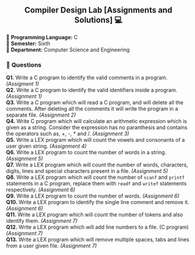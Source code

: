 <div align="center">
  <h2>Compiler Design Lab [Assignments and Solutions] 💻</h2>
</div>

🔴 **Programming Language:** C <br/>
🔴 **Semester:** Sixth <br/>
🔴 **Department:** Computer Science and Engineering

### 💠 **Questions**
**Q1.** Write a C program to identify the valid comments in a program. *(Assigment 1)*<br/>
**Q2.** Write a C program to identify the valid identifiers inside a program. *(Assignment 1)*<br/>
**Q3.** Write a C program which will read a C program, and will delete all the comments. After deleting all the comments it will write the program in a separate file. *(Assignment 2)*<br/>
**Q4.** Write C program which will calculate an arithmetic expression which is given as a string. Consider the expression has no paranthesis and contains the operators such as, +, -, * and /. *(Assignment 3)*<br/>
**Q5.** Write a LEX program which will count the vowels and consonants of a user given string. *(Assignment 4)*<br/>
**Q6.** Write a LEX program to count the number of words in a string. *(Assignment 5)* </br>
**Q7.** Write a LEX program which will count the number of words, characters, digits, lines and special characters present in a file. *(Assignment 5)* </br>
**Q8.** Write a LEX program which will count the number of `scanf` and `printf` statements in a C program, replace them with `readf` and `writef` statements respectively. *(Assignment 6)* </br>
**Q9.** Write a LEX program to count the number of words. *(Assignment 6)* </br>
**Q10.** Write a LEX program to identify the single line comment and remove it. *(Assignment 6)* </br>
**Q11.** Write a LEX program which will count the number of tokens and also identify them. *(Assignment 7)* </br>
**Q12.** Write a LEX program which will add line numbers to a file. (C program) *(Assignment 7)* </br>
**Q13.** Write a LEX program which will remove multiple spaces, tabs and lines from a user given file. *(Assignment 7)* </br>
